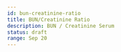 ```yaml
---
id: bun-creatinine-ratio
title: BUN/Creatinine Ratio
description: BUN / Creatinine Serum
status: draft
range: Sep 20
---
```


